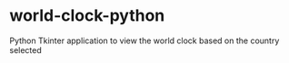 # world-clock-python
Python Tkinter application to view the world clock based on the country selected
